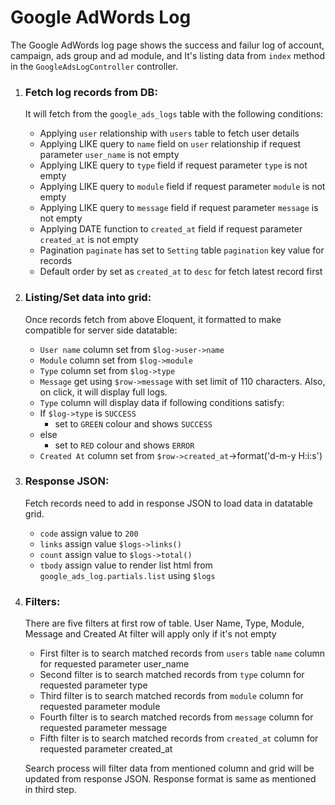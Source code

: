 # Google AdWords Log

The Google AdWords log page shows the success and failur log of account, campaign, ads group and ad module, and It's listing data from `index` method in the `GoogleAdsLogController` controller.

1. ### Fetch log records from DB:
   It will fetch from the `google_ads_logs` table with the following conditions:
   - Applying `user` relationship with `users` table to fetch user details
   - Applying LIKE query to `name` field on `user` relationship if request parameter `user_name` is not empty
   - Applying LIKE query to `type` field if request parameter `type` is not empty
   - Applying LIKE query to `module` field if request parameter `module` is not empty
   - Applying LIKE query to `message` field if request parameter `message` is not empty
   - Applying DATE function to `created_at` field if request parameter `created_at` is not empty
   - Pagination `paginate` has set to `Setting` table `pagination` key value for records
   - Default order by set as `created_at` to `desc` for fetch latest record first


2. ### Listing/Set data into grid:
   Once records fetch from above Eloquent, it formatted to make compatible for server side datatable:
   - `User name` column set from `$log->user->name`
   - `Module` column set from `$log->module`
   - `Type` column set from `$log->type`
   - `Message` get using `$row->message` with set limit of 110 characters. Also, on click, it will display full logs.
   - `Type` column will display data if following conditions satisfy:
    - If `$log->type` is `SUCCESS` 
        - set to `GREEN` colour and shows `SUCCESS`
    - else
        - set to `RED` colour and shows `ERROR`
    - `Created At` column set from `$row->created_at`->format('d-m-y H:i:s')


3. ### Response JSON:
    Fetch records need to add in response JSON to load data in datatable grid.
   - `code` assign value to `200`
   - `links` assign value `$logs->links()`
   - `count` assign value to `$logs->total()`
   - `tbody` assign value to render list html from `google_ads_log.partials.list` using `$logs`


4. ### Filters:
   There are five filters at first row of table. User Name, Type, Module, Message and Created At filter will apply only if it's not empty

   - First filter is to search matched records from `users` table `name` column for requested parameter user_name
   - Second filter is to search matched records from `type` column for requested parameter type
   - Third filter is to search matched records from `module` column for requested parameter module
   - Fourth filter is to search matched records from `message` column for requested parameter message
   - Fifth filter is to search matched records from `created_at` column for requested parameter created_at

   Search process will filter data from mentioned column and grid will be updated from response JSON. Response format is same as mentioned in third step.

 
